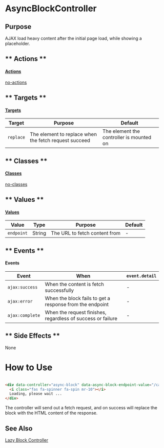 # AsyncBlockController

## Purpose

AJAX load heavy content after the initial page load, while showing a placeholder.

<!-- tabs:start -->

## ** Actions **

#### [Actions](https://stimulus.hotwire.dev/reference/actions)

[no-actions](../_partials/no-actions.md ':include')

## ** Targets **

#### [Targets](https://stimulus.hotwire.dev/reference/targets)

| Target | Purpose | Default |
| --- | --- | --- |
| `replace` | The element to replace when the fetch request succeed | The element the controller is mounted on |

## ** Classes **

#### [Classes](https://stimulus.hotwire.dev/reference/classes)

[no-classes](../_partials/no-classes.md ':include')

## ** Values **

#### [Values](https://stimulus.hotwire.dev/reference/values)

| Value | Type | Purpose | Default |
| --- | --- | --- | --- |
| `endpoint` | String | The URL to fetch content from | - |

## ** Events **

#### Events

| Event | When | `event.detail` |
| --- | --- |--- |
|`ajax:success` | When the content is fetch successfully | -
|`ajax:error` | When the block fails to get a response from the endpoint | - |
|`ajax:complete` | When the request finishes, regardless of success or failure | - |

## ** Side Effects **

None

<!-- tabs:end -->
# How to Use

```html

<div data-controller="async-block" data-async-block-endpoint-value="/cats/mr-tibbins" data-async-block-target="replace">
  <i class="fas fa-spinner fa-spin mr-10"></i>
  Loading, please wait ...
</div>
```

The controller will send out a fetch request, and on success will replace the block with the HTML content of the response.

## See Also

[Lazy Block Controller](./controllers/lazy_block_controller.md)
